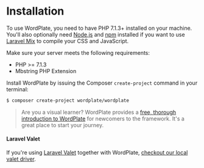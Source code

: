 # Installation

To use WordPlate, you need to have PHP 7.1.3+ installed on your machine. You'll also optionally need [Node.js](https://nodejs.org/en) and [npm](https://www.npmjs.com) installed if you want to use [Laravel Mix](https://laravel.com/docs/5.8/mix) to compile your CSS and JavaScript.

Make sure your server meets the following requirements:

- PHP >= 7.1.3
- Mbstring PHP Extension

Install WordPlate by issuing the Composer `create-project` command in your terminal:

```bash
$ composer create-project wordplate/wordplate
```

> Are you a visual learner? WordPlate provides a [free, thorough introduction to WordPlate](https://www.youtube.com/playlist?list=PLigSAMFNpkZiVpi0rSzoWhS4qa4JPq09O) for newcomers to the framework. It's a great place to start your journey.

#### Laravel Valet

If you're using [Laravel Valet](https://laravel.com/docs/5.8/valet) together with WordPlate, [checkout our local valet driver](https://github.com/wordplate/valet#readme).
